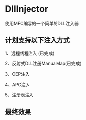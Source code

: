 # DllInjector
使用MFC编写的一个简单的DLL注入器

## 计划支持以下注入方式
1、远程线程注入 (已完成)

2、反射式DLL注册ManualMap(已完成)

3、OEP注入

4、APC注入

5、注册表注入

## 最终效果
![]()
